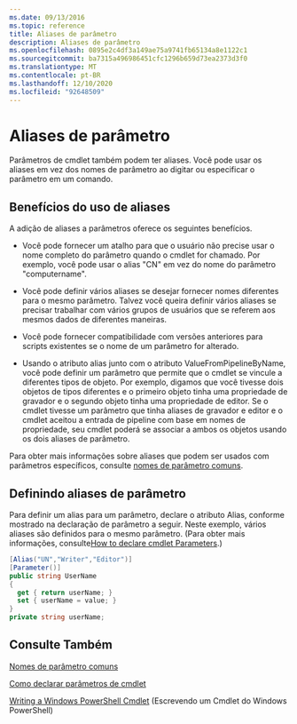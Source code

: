 ```yaml
---
ms.date: 09/13/2016
ms.topic: reference
title: Aliases de parâmetro
description: Aliases de parâmetro
ms.openlocfilehash: 0895e2c4df3a149ae75a9741fb65134a8e1122c1
ms.sourcegitcommit: ba7315a496986451cfc1296b659d73ea2373d3f0
ms.translationtype: MT
ms.contentlocale: pt-BR
ms.lasthandoff: 12/10/2020
ms.locfileid: "92648509"
---
```

# <a name="parameter-aliases"></a>Aliases de parâmetro

Parâmetros de cmdlet também podem ter aliases. Você pode usar os aliases em vez dos nomes de parâmetro ao digitar ou especificar o parâmetro em um comando.

## <a name="benefits-of-using-aliases"></a>Benefícios do uso de aliases

A adição de aliases a parâmetros oferece os seguintes benefícios.

- Você pode fornecer um atalho para que o usuário não precise usar o nome completo do parâmetro quando o cmdlet for chamado. Por exemplo, você pode usar o alias "CN" em vez do nome do parâmetro "computername".

- Você pode definir vários aliases se desejar fornecer nomes diferentes para o mesmo parâmetro. Talvez você queira definir vários aliases se precisar trabalhar com vários grupos de usuários que se referem aos mesmos dados de diferentes maneiras.

- Você pode fornecer compatibilidade com versões anteriores para scripts existentes se o nome de um parâmetro for alterado.

- Usando o atributo alias junto com o atributo ValueFromPipelineByName, você pode definir um parâmetro que permite que o cmdlet se vincule a diferentes tipos de objeto. Por exemplo, digamos que você tivesse dois objetos de tipos diferentes e o primeiro objeto tinha uma propriedade de gravador e o segundo objeto tinha uma propriedade de editor. Se o cmdlet tivesse um parâmetro que tinha aliases de gravador e editor e o cmdlet aceitou a entrada de pipeline com base em nomes de propriedade, seu cmdlet poderá se associar a ambos os objetos usando os dois aliases de parâmetro.

Para obter mais informações sobre aliases que podem ser usados com parâmetros específicos, consulte [nomes de parâmetro comuns](./common-parameter-names.md).

## <a name="defining-parameter-aliases"></a>Definindo aliases de parâmetro

Para definir um alias para um parâmetro, declare o atributo Alias, conforme mostrado na declaração de parâmetro a seguir. Neste exemplo, vários aliases são definidos para o mesmo parâmetro. (Para obter mais informações, consulte[How to declare cmdlet Parameters](./how-to-declare-cmdlet-parameters.md).)

```csharp
[Alias("UN","Writer","Editor")]
[Parameter()]
public string UserName
{
  get { return userName; }
  set { userName = value; }
}
private string userName;
```

## <a name="see-also"></a>Consulte Também

[Nomes de parâmetro comuns](./common-parameter-names.md)

[Como declarar parâmetros de cmdlet](./how-to-declare-cmdlet-parameters.md)

[Writing a Windows PowerShell Cmdlet](./writing-a-windows-powershell-cmdlet.md) (Escrevendo um Cmdlet do Windows PowerShell)
